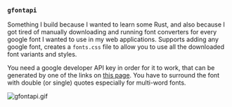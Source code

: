 ### `gfontapi`

Something I build because I wanted to learn some Rust, and also because I got tired of manually downloading and running font converters for every google font I wanted to use in my web applications. Supports adding any google font, creates a `fonts.css` file to allow you to use all the downloaded font variants and styles.

You need a google developer API key in order for it to work, that can be generated by one of the links on [this page](https://developers.google.com/fonts/docs/developer_api). You have to surround the font with double (or single) quotes especially for multi-word fonts. 

![gfontapi.gif](./screencasts/gfontapi-v1.gif "Usage")
